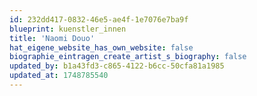 ```yaml
---
id: 232dd417-0832-46e5-ae4f-1e7076e7ba9f
blueprint: kuenstler_innen
title: 'Naomi Douo'
hat_eigene_website_has_own_website: false
biographie_eintragen_create_artist_s_biography: false
updated_by: b1a43fd3-c865-4122-b6cc-50cfa81a1985
updated_at: 1748785540
---
```

